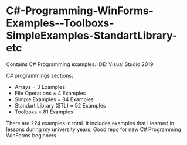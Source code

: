 # C#-Programming-WinForms-Examples--Toolboxs-SimpleExamples-StandartLibrary-etc
Contains C# Programming examples.
IDE: Visual Studio 2019 

C# programmings sections;
- Arrays = 3 Examples
- File Operations = 4 Examples
- Simple Examples = 84 Examples
- Standart Library (STL) = 52 Examples
- Toolboxs = 81 Examples

There are 224 examples in total. It includes examples that I learned in lessons during my university years. Good repo for new C# Programming WinForms beginners.